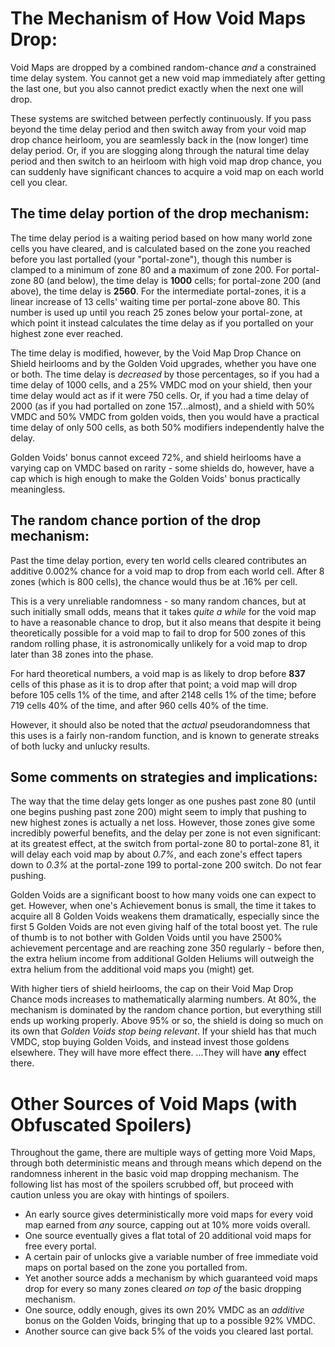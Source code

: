 # The Mechanism of How Void Maps Drop:

Void Maps are dropped by a combined random-chance _and_ a constrained time delay system. You cannot get a new void map immediately after getting the last one, but you also cannot predict exactly when the next one will drop.

These systems are switched between perfectly continuously. If you pass beyond the time delay period and then switch away from your void map drop chance heirloom, you are seamlessly back in the (now longer) time delay period. Or, if you are slogging along through the natural time delay period and then switch to an heirloom with high void map drop chance, you can suddenly have significant chances to acquire a void map on each world cell you clear.

## The time delay portion of the drop mechanism:

The time delay period is a waiting period based on how many world zone cells you have cleared, and is calculated based on the zone you reached before you last portalled (your "portal-zone"), though this number is clamped to a minimum of zone 80 and a maximum of zone 200. For portal-zone 80 (and below), the time delay is **1000** cells; for portal-zone 200 (and above), the time delay is **2560**. For the intermediate portal-zones, it is a linear increase of 13 cells' waiting time per portal-zone above 80. This number is used up until you reach 25 zones below your portal-zone, at which point it instead calculates the time delay as if you portalled on your highest zone ever reached.
  
The time delay is modified, however, by the Void Map Drop Chance on Shield heirlooms and by the Golden Void upgrades, whether you have one or both. The time delay is _decreased_ by those percentages, so if you had a time delay of 1000 cells, and a 25% VMDC mod on your shield, then your time delay would act as if it were 750 cells. Or, if you had a time delay of 2000 (as if you had portalled on zone 157...almost), and a shield with 50% VMDC and 50% VMDC from golden voids, then you would have a practical time delay of only 500 cells, as both 50% modifiers independently halve the delay.

Golden Voids' bonus cannot exceed 72%, and shield heirlooms have a varying cap on VMDC based on rarity - some shields do, however, have a cap which is high enough to make the Golden Voids' bonus practically meaningless.

## The random chance portion of the drop mechanism:

Past the time delay portion, every ten world cells cleared contributes an additive 0.002% chance for a void map to drop from each world cell. After 8 zones (which is 800 cells), the chance would thus be at .16% per cell.

This is a very unreliable randomness - so many random chances, but at such initially small odds, means that it takes _quite a while_ for the void map to have a reasonable chance to drop, but it also means that despite it being theoretically possible for a void map to fail to drop for 500 zones of this random rolling phase, it is astronomically unlikely for a void map to drop later than 38 zones into the phase.

For hard theoretical numbers, a void map is as likely to drop before **837** cells of this phase as it is to drop after that point; a void map will drop before 105 cells 1% of the time, and after 2148 cells 1% of the time; before 719 cells 40% of the time, and after 960 cells 40% of the time.

However, it should also be noted that the _actual_ pseudorandomness that this uses is a fairly non-random function, and is known to generate streaks of both lucky and unlucky results.

## Some comments on strategies and implications:

The way that the time delay gets longer as one pushes past zone 80 (until one begins pushing past zone 200) might seem to imply that pushing to new highest zones is actually a net loss. However, those zones give some incredibly powerful benefits, and the delay per zone is not even significant: at its greatest effect, at the switch from portal-zone 80 to portal-zone 81, it will delay each void map by about _0.7%_, and each zone's effect tapers down to _0.3%_ at the portal-zone 199 to portal-zone 200 switch. Do not fear pushing.

Golden Voids are a significant boost to how many voids one can expect to get. However, when one's Achievement bonus is small, the time it takes to acquire all 8 Golden Voids weakens them dramatically, especially since the first 5 Golden Voids are not even giving half of the total boost yet. The rule of thumb is to not bother with Golden Voids until you have 2500% achievement percentage and are reaching zone 350 regularly - before then, the extra helium income from additional Golden Heliums will outweigh the extra helium from the additional void maps you (might) get.

With higher tiers of shield heirlooms, the cap on their Void Map Drop Chance mods increases to mathematically alarming numbers. At 80%, the mechanism is dominated by the random chance portion, but everything still ends up working properly. Above 95% or so, the shield is doing so much on its own that _Golden Voids stop being relevant_. If your shield has that much VMDC, stop buying Golden Voids, and instead invest those goldens elsewhere. They will have more effect there. ...They will have **any** effect there.

# Other Sources of Void Maps (with Obfuscated Spoilers)

Throughout the game, there are multiple ways of getting more Void Maps, through both deterministic means and through means which depend on the randomness inherent in the basic void map dropping mechanism. The following list has most of the spoilers scrubbed off, but proceed with caution unless you are okay with hintings of spoilers.

- An early source gives deterministically more void maps for every void map earned from _any_ source, capping out at 10% more voids overall.
- One source eventually gives a flat total of 20 additional void maps for free every portal.
- A certain pair of unlocks give a variable number of free immediate void maps on portal based on the zone you portalled from.
- Yet another source adds a mechanism by which guaranteed void maps drop for every so many zones cleared _on top of_ the basic dropping mechanism.
- One source, oddly enough, gives its own 20% VMDC as an _additive_ bonus on the Golden Voids, bringing that up to a possible 92% VMDC.
- Another source can give back 5% of the voids you cleared last portal.
